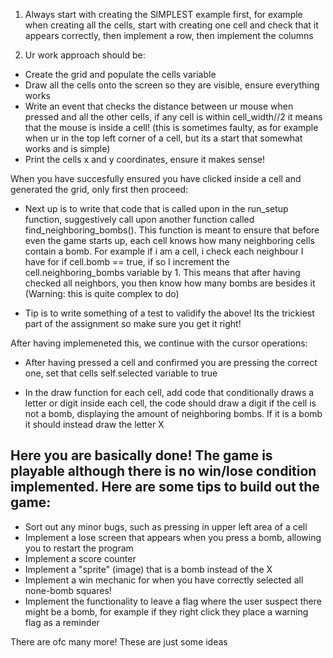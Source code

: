 1. Always start with creating the SIMPLEST example first, for example when creating all the cells, start with creating one cell and check that it appears correctly, then implement a row, then implement the columns

2. Ur work approach should be:

- Create the grid and populate the cells variable
- Draw all the cells onto the screen so they are visible, ensure everything works
- Write an event that checks the distance between ur mouse when pressed and all the other cells, if any cell is within cell_width//2 it means that the mouse is inside a cell! (this is sometimes faulty, as for example when ur in the top left corner of a cell, but its a start that somewhat works and is simple)
- Print the cells x and y coordinates, ensure it makes sense!

When you have succesfully ensured you have clicked inside a cell and generated the grid, only first then proceed:

- Next up is to write that code that is called upon in the run_setup function, suggestively call upon another function called find_neighboring_bombs(). This function is meant to ensure that before even the game starts up, each cell knows how many neighboring cells contain a bomb. For example if i am a cell, i check each neighbour I have for if cell.bomb == true, if so I increment the cell.neighboring_bombs variable by 1. This means that after having checked all neighbors, you then know how many bombs are besides it (Warning: this is quite complex to do)

- Tip is to write something of a test to validify the above! Its the trickiest part of the assignment so make sure you get it right!

After having implemeneted this, we continue with the cursor operations:

- After having pressed a cell and confirmed you are pressing the correct one, set that cells self.selected variable to true

- In the draw function for each cell, add code that conditionally draws a letter or digit inside each cell, the code should draw a digit if the cell is not a bomb, displaying the amount of neighboring bombs. If it is a bomb it should instead draw the letter X

## Here you are basically done! The game is playable although there is no win/lose condition implemented. Here are some tips to build out the game:

- Sort out any minor bugs, such as pressing in upper left area of a cell
- Implement a lose screen that appears when you press a bomb, allowing you to restart the program
- Implement a score counter
- Implement a "sprite" (image) that is a bomb instead of the X
- Implement a win mechanic for when you have correctly selected all none-bomb squares!
- Implement the functionality to leave a flag where the user suspect there might be a bomb, for example if they right click they place a warning flag as a reminder

There are ofc many more! These are just some ideas
